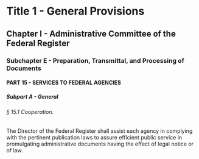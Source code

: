 
# Title 1 - General Provisions
## Chapter I - Administrative Committee of the Federal Register
### Subchapter E - Preparation, Transmittal, and Processing of Documents
#### PART 15 - SERVICES TO FEDERAL AGENCIES
##### Subpart A - General
###### § 15.1 Cooperation.

The Director of the Federal Register shall assist each agency in complying with the pertinent publication laws to assure efficient public service in promulgating administrative documents having the effect of legal notice or of law.
